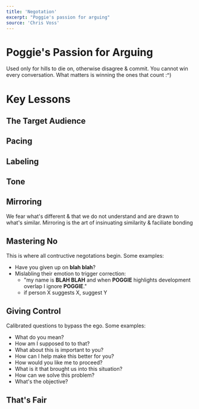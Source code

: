 ```yaml
---
title: 'Negotation'
excerpt: "Poggie's passion for arguing"
source: 'Chris Voss'
---
```


# Poggie's Passion for Arguing

Used only for hills to die on, otherwise disagree & commit. You cannot win every conversation. What matters is winning the ones that count :^)

# Key Lessons

## The Target Audience

## Pacing

## Labeling

## Tone

## Mirroring
We fear what's different & that we do not understand and are drawn to what's similar. Mirroring is the art of insinuating similarity & faciliate bonding

## Mastering No

This is where all contructive negotations begin. Some examples:
- Have you given up on **blah blah**?
- Mislabling their emotion to trigger correction:
    - "my name is **BLAH BLAH** and when **POGGIE** highlights development overlap I ignore **POGGIE**."
    - if person X suggests X, suggest Y

## Giving Control
Calibrated questions to bypass the ego. Some examples:
- What do you mean?
- How am I supposed to to that?
- What about this is important to you?
- How can I help make this better for you?
- How would you like me to proceed?
- What is it that brought us into this situation?
- How can we solve this problem?
- What's the objective?

## That's Fair

